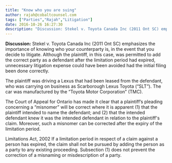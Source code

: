 ```yaml
---
title: "Know who you are suing"
author: rajah@cobaltcounsel.com
tags: ["Parties","Rajah","Litigation"]
date: 2016-10-26 16:27:30
description: "Discussion: Stekel v. Toyota Canada Inc (2011 Ont SC) emphasizes the importance of knowing who your counterparty is, in the event that you decide to litigate. Although the plaintiff, in this case, was..."
---
```


**Discussion:** Stekel v. Toyota Canada Inc (2011 Ont SC) emphasizes the importance of knowing who your counterparty is, in the event that you decide to litigate. Although the plaintiff, in this case, was permitted to add the correct party as a defendant after the limitation period had expired, unnecessary litigation expense could have been avoided had the initial filing been done correctly.

The plaintiff was driving a Lexus that had been leased from the defendant, who was carrying on business as Scarborough Lexus Toyota (“SLT”). The car was manufactured by the “Toyota Motor Corporation” (TMC).

The Court of Appeal for Ontario has made it clear that a plaintiff’s pleading concerning a “misnomer” will be correct where it is apparent (1) that the plaintiff intended to name the defendant; and (2) that the intended defendant knew it was the intended defendant in relation to the plaintiff's claim. Moreover, such a misnomer can be corrected after the expiry of the limitation period.

Limitations Act, 2002
If a limitation period in respect of a claim against a person has expired, the claim shall not be pursued by adding the person as a party to any existing proceeding.
Subsection (1) does not prevent the correction of a misnaming or misdescription of a party.